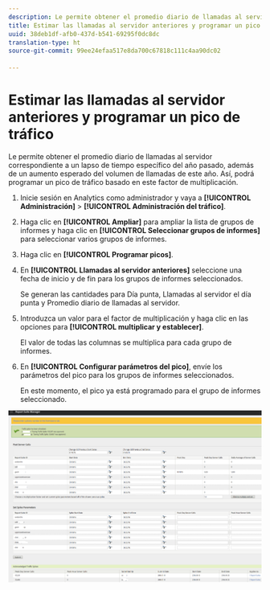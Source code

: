 ```yaml
---
description: Le permite obtener el promedio diario de llamadas al servidor correspondiente a un lapso de tiempo específico del año pasado, además de un aumento esperado del volumen de llamadas de este año. Así, podrá programar un pico de tráfico basado en este factor de multiplicación.
title: Estimar las llamadas al servidor anteriores y programar un pico de tráfico
uuid: 38deb1df-afb0-437d-b541-69295f0dc8dc
translation-type: ht
source-git-commit: 99ee24efaa517e8da700c67818c111c4aa90dc02

---
```



# Estimar las llamadas al servidor anteriores y programar un pico de tráfico

Le permite obtener el promedio diario de llamadas al servidor correspondiente a un lapso de tiempo específico del año pasado, además de un aumento esperado del volumen de llamadas de este año. Así, podrá programar un pico de tráfico basado en este factor de multiplicación.

1. Inicie sesión en Analytics como administrador y vaya a **[!UICONTROL Administración]** > **[!UICONTROL Administración del tráfico]**.

1. Haga clic en **[!UICONTROL Ampliar]** para ampliar la lista de grupos de informes y haga clic en **[!UICONTROL Seleccionar grupos de informes]** para seleccionar varios grupos de informes.

1. Haga clic en **[!UICONTROL Programar picos]**.
1. En **[!UICONTROL Llamadas al servidor anteriores]** seleccione una fecha de inicio y de fin para los grupos de informes seleccionados.

   Se generan las cantidades para Día punta, Llamadas al servidor el día punta y Promedio diario de llamadas al servidor.

1. Introduzca un valor para el factor de multiplicación y haga clic en las opciones para **[!UICONTROL multiplicar y establecer]**.

   El valor de todas las columnas se multiplica para cada grupo de informes.

1. En **[!UICONTROL Configurar parámetros del pico]**, envíe los parámetros del pico para los grupos de informes seleccionados.

   En este momento, el pico ya está programado para el grupo de informes seleccionado.

![](assets/past_server_calls.png)

